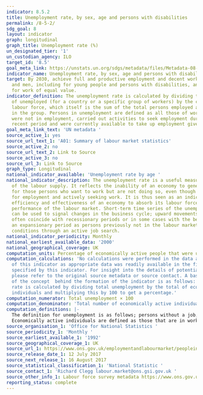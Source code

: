 ```yaml
---
indicator: 8.5.2
title: Unemployment rate, by sex, age and persons with disabilities
permalink: /8-5-2/
sdg_goal: 8
layout: indicator
graph: longitudinal
graph_title: Unemployment rate (%)
un_designated_tier: '1'
un_custodian_agency: ILO
target_id: '8.5'
goal_meta_link: https://unstats.un.org/sdgs/metadata/files/Metadata-08-05-02.pdf
indicator_name: Unemployment rate, by sex, age and persons with disabilities
target: By 2030, achieve full and productive employment and decent work for all women
  and men, including for young people and persons with disabilities, and equal pay
  for work of equal value.
indicator_definition: The unemployment rate is calculated by dividing the total number
  of unemployed (for a country or a specific group of workers) by the corresponding
  labour force, which itself is the sum of the total persons employed and unemployed
  in the group. Persons in unemployment are defined as all those of working age who
  were not in employment, carried out activities to seek employment during a specified
  recent period and were currently available to take up employment given a job opportunity.
goal_meta_link_text: 'UN metadata '
source_active_1: yes
source_url_text_1: 'A01: Summary of labour market statistics'
source_active_2: no
source_url_text_2: Link to Source
source_active_3: no
source_url_3: Link to Source
graph_type: Longitudinal
national_indicator_available: 'Unemployment rate by age '
national_indicator_description: The unemployment rate is a useful measure of the underutilization
  of the labour supply. It reflects the inability of an economy to generate employment
  for those persons who want to work but are not doing so, even though they are available
  for employment and actively seeking work. It is thus seen as an indicator of the
  efficiency and effectiveness of an economy to absorb its labour force and of the
  performance of the labour market. Short-term time series of the unemployment rate
  can be used to signal changes in the business cycle; upward movements in the indicator
  often coincide with recessionary periods or in some cases with the beginning of
  an expansionary period as persons previously not in the labour market begin to test
  conditions through an active job search.
national_indicator_periodicity: Monthly
national_earliest_available_data: '2000'
national_geographical_coverage: UK
computation_units: Percentage of economically active people that were unemployed
computation_calculations: 'No calculations were performed in the data acquisition
  of this indicator as appropriate data was readily available in the final format
  specified by this indicator. For insight into the details of potential calculations
  please refer to the original source metadata or source contact. A basic summary
  of the concept  behind the formation of the indicator is as follows:  The unemployment
  rate is calculated by dividing total unemployment by the total of economically active
  individuals and multiplying this by 100 to get a percentage.'
computation_numerator: Total unemployment × 100
computation_denominator: 'Total number of economically active individuals '
computation_definitions: |-
  The definition for unemployment is as follows; persons without a job, have been actively seeking work in the past 4 weeks and are available to start work in the next 2 weeks. Or out of work, have found a job and are waiting to start it in the next 2 weeks.
  Economically active individuals are defined as those that are in work plus those that are unemployed.
source_organisation_1: 'Office for National Statistics '
source_periodicity_1: 'Monthly '
source_earliest_available_1: '1992'
source_geographical_coverage_1: UK
source_url_1: https://www.ons.gov.uk/employmentandlabourmarket/peopleinwork/employmentandemployeetypes/datasets/summaryoflabourmarketstatistics
source_release_date_1: 12 July 2017
source_next_release_1: 16 August 2017
source_statistical_classification_1: 'National Statistic '
source_contact_1: 'Richard Clegg labour.market@ons.gsi.gov.uk '
source_other_info_1: Labour force survey metadata https://www.ons.gov.uk/employmentandlabourmarket/peopleinwork/employmentandemployeetypes/qmis/labourforcesurveylfsqmi
reporting_status: complete
---
```

